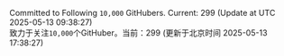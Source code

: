 Committed to Following `10,000` GitHubers. Current: <!-- FOLLOWING_COUNT -->299<!-- FOLLOWING_COUNT --> (Update at UTC <!-- LAST_UPDATED -->2025-05-13 09:38:27<!-- LAST_UPDATED -->)<br>
致力于关注`10,000`个GitHuber。当前：<!-- FOLLOWING_COUNT -->299<!-- FOLLOWING_COUNT --> (更新于北京时间 <!-- LAST_UPDATED_CST -->2025-05-13 17:38:27<!-- LAST_UPDATED_CST -->)
